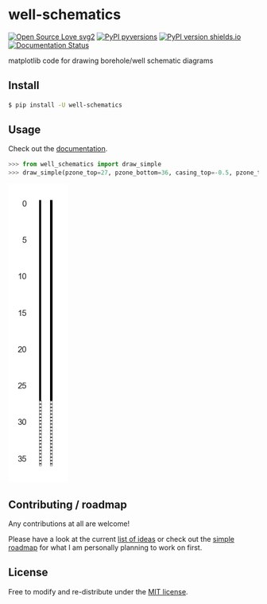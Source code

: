 # well-schematics

[![Open Source Love svg2](https://badges.frapsoft.com/os/v2/open-source.svg?v=103)](https://github.com/kinverarity1/well-schematics/blob/master/LICENSE)
[![PyPI pyversions](https://img.shields.io/pypi/pyversions/well-schematics.svg)](https://pypi.python.org/pypi/well-schematics/)
[![PyPI version shields.io](https://img.shields.io/pypi/v/well-schematics.svg)](https://pypi.python.org/pypi/well-schematics/)
[![Documentation Status](https://readthedocs.org/projects/well-schematics/badge/?version=latest)](http://well-schematics.readthedocs.io/?badge=latest)

matplotlib code for drawing borehole/well schematic diagrams

## Install

```bash
$ pip install -U well-schematics
```

## Usage

Check out the [documentation](http://well-schematics.readthedocs.io/?badge=latest).

```python
>>> from well_schematics import draw_simple
>>> draw_simple(pzone_top=27, pzone_bottom=36, casing_top=-0.5, pzone_type="S")
```

![](example.png)

## Contributing / roadmap

Any contributions at all are welcome! 

Please have a look at the current [list of ideas](https://github.com/kinverarity1/well-schematics/labels/enhancement) or check out the [simple roadmap](https://github.com/kinverarity1/well-schematics/milestone/1) for what I am personally planning to work on first.

## License

Free to modify and re-distribute under the [MIT license](LICENSE).
